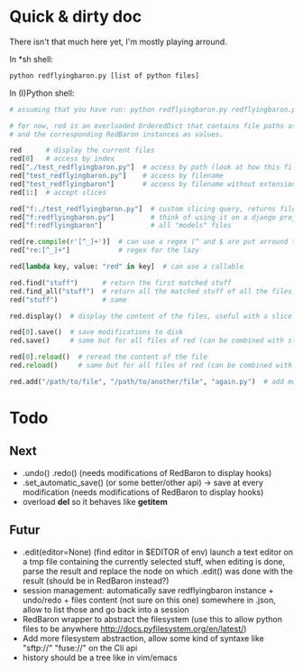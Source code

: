 Quick & dirty doc
=================

There isn't that much here yet, I'm mostly playing arround.

In \*sh shell:

```bash
python redflyingbaron.py [list of python files]
```

In (I)Python shell:

```python
# assuming that you have run: python redflyingbaron.py redflyingbaron.py ./test_redflyingbaron.py

# for now, red is an overloaded OrderedDict that contains file paths as keys
# and the corresponding RedBaron instances as values.

red      # display the current files
red[0]   # access by index
red["./test_redflyingbaron.py"]  # access by path (look at how this file is given in the cli; yes, it's a lame example)
red["test_redflyingbaron.py"]    # access by filename
red["test_redflyingbaron"]       # access by filename without extension
red[1:]  # accept slices

red["f:./test_redflyingbaron.py"]  # custom slicing query, returns files that match this request
red["f:redflyingbaron.py"]         # think of using it on a django project and asking
red["f:redflyingbaron"]            # all "models" files

red[re.compile(r'[^_]+')]  # can use a regex (^ and $ are put arround the regex)
red["re:[^_]+"]            # regex for the lazy

red[lambda key, value: "red" in key]  # can use a callable

red.find("stuff")      # return the first matched stuff
red.find_all("stuff")  # return all the matched stuff of all the files
red("stuff")           # same

red.display()  # display the content of the files, useful with a slice

red[0].save()  # save modifications to disk
red.save()     # same but for all files of red (can be combined with slices)

red[0].reload()  # reread the content of the file
red.reload()     # same but for all files of red (can be combined with slices)

red.add("/path/to/file", "/path/to/another/file", "again.py")  # add more files
```

Todo
====

Next
----

* .undo() .redo() (needs modifications of RedBaron to display hooks)
* .set_automatic_save() (or some better/other api) -> save at every modification (needs modifications of RedBaron to display hooks)
* overload __del__ so it behaves like __getitem__

Futur
-----

* .edit(editor=None) (find editor in $EDITOR of env) launch a text editor on a tmp file containing the currently selected stuff, when editing is done, parse the result and replace the node on which .edit() was done with the result (should be in RedBaron instead?)
* session management: automatically save redflyingbaron instance + undo/redo + files content (not sure on this one) somewhere in .json, allow to list those and go back into a session
* RedBaron wrapper to abstract the filesystem (use this to allow python files to be anywhere http://docs.pyfilesystem.org/en/latest/)
* Add more filesystem abstraction, allow some kind of syntaxe like "sftp://" "fuse://" on the Cli api
* history should be a tree like in vim/emacs
